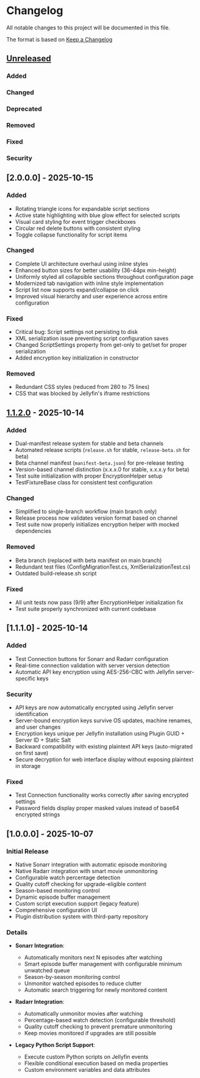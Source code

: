 # Changelog

All notable changes to this project will be documented in this file.

The format is based on [Keep a Changelog](https://keepachangelog.com/en/1.0.0/)

## [Unreleased]

### Added

### Changed

### Deprecated

### Removed

### Fixed

### Security

## [2.0.0.0] - 2025-10-15

### Added

- Rotating triangle icons for expandable script sections
- Active state highlighting with blue glow effect for selected scripts
- Visual card styling for event trigger checkboxes
- Circular red delete buttons with consistent styling
- Toggle collapse functionality for script items

### Changed

- Complete UI architecture overhaul using inline styles
- Enhanced button sizes for better usability (36-44px min-height)
- Uniformly styled all collapsible sections throughout configuration page
- Modernized tab navigation with inline style implementation
- Script list now supports expand/collapse on click
- Improved visual hierarchy and user experience across entire configuration

### Fixed

- Critical bug: Script settings not persisting to disk
- XML serialization issue preventing script configuration saves
- Changed ScriptSettings property from get-only to get/set for proper serialization
- Added encryption key initialization in constructor

### Removed

- Redundant CSS styles (reduced from 280 to 75 lines)
- CSS that was blocked by Jellyfin's iframe restrictions

## [1.1.2.0] - 2025-10-14

### Added

- Dual-manifest release system for stable and beta channels
- Automated release scripts (`release.sh` for stable, `release-beta.sh` for beta)
- Beta channel manifest (`manifest-beta.json`) for pre-release testing
- Version-based channel distinction (x.x.x.0 for stable, x.x.x.y for beta)
- Test suite initialization with proper EncryptionHelper setup
- TestFixtureBase class for consistent test configuration

### Changed

- Simplified to single-branch workflow (main branch only)
- Release process now validates version format based on channel
- Test suite now properly initializes encryption helper with mocked dependencies

### Removed

- Beta branch (replaced with beta manifest on main branch)
- Redundant test files (ConfigMigrationTest.cs, XmlSerializationTest.cs)
- Outdated build-release.sh script

### Fixed

- All unit tests now pass (9/9) after EncryptionHelper initialization fix
- Test suite properly synchronized with current codebase

## [1.1.1.0] - 2025-10-14

### Added

- Test Connection buttons for Sonarr and Radarr configuration
- Real-time connection validation with server version detection
- Automatic API key encryption using AES-256-CBC with Jellyfin server-specific keys

### Security

- API keys are now automatically encrypted using Jellyfin server identification
- Server-bound encryption keys survive OS updates, machine renames, and user changes
- Encryption keys unique per Jellyfin installation using Plugin GUID + Server
ID + Static Salt
- Backward compatibility with existing plaintext API keys
(auto-migrated on first save)
- Secure decryption for web interface display without exposing plaintext in storage

### Fixed

- Test Connection functionality works correctly after saving encrypted settings
- Password fields display proper masked values instead of base64 encrypted strings

## [1.0.0.0] - 2025-10-07

### Initial Release

- Native Sonarr integration with automatic episode monitoring
- Native Radarr integration with smart movie unmonitoring
- Configurable watch percentage detection
- Quality cutoff checking for upgrade-eligible content
- Season-based monitoring control
- Dynamic episode buffer management
- Custom script execution support (legacy feature)
- Comprehensive configuration UI
- Plugin distribution system with third-party repository

### Details

- **Sonarr Integration**:
  - Automatically monitors next N episodes after watching
  - Smart episode buffer management with configurable minimum unwatched queue
  - Season-by-season monitoring control
  - Unmonitor watched episodes to reduce clutter
  - Automatic search triggering for newly monitored content

- **Radarr Integration**:
  - Automatically unmonitor movies after watching
  - Percentage-based watch detection (configurable threshold)
  - Quality cutoff checking to prevent premature unmonitoring
  - Keep movies monitored if upgrades are still possible

- **Legacy Python Script Support**:
  - Execute custom Python scripts on Jellyfin events
  - Flexible conditional execution based on media properties
  - Custom environment variables and data attributes

[Unreleased]: https://github.com/caleb-venner/jellypy/compare/v1.1.2.0...HEAD
[1.1.2.0]: https://github.com/caleb-venner/jellypy/compare/v1.1.0...v1.1.2.0

